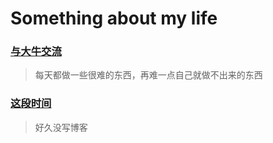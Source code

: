 # Something about my life 


### [与大牛交流](bull.md)
>每天都做一些很难的东西，再难一点自己就做不出来的东西


### [这段时间](zheduanshijian.md)

>好久没写博客